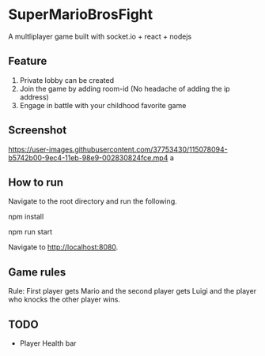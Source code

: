 # SuperMarioBrosFight

A multliplayer game built with socket.io + react + nodejs

## Feature

1) Private lobby can be created
2) Join the game by adding room-id (No headache of adding the ip address)
3) Engage in battle with your childhood favorite game

## Screenshot


https://user-images.githubusercontent.com/37753430/115078094-b5742b00-9ec4-11eb-98e9-002830824fce.mp4
a


## How to run

Navigate to the root directory and run the following.

npm install

npm run start

Navigate to <http://localhost:8080>.

## Game rules

Rule: First player gets Mario and the second player gets Luigi and the player who knocks the other player wins.

## TODO
- Player Health bar

